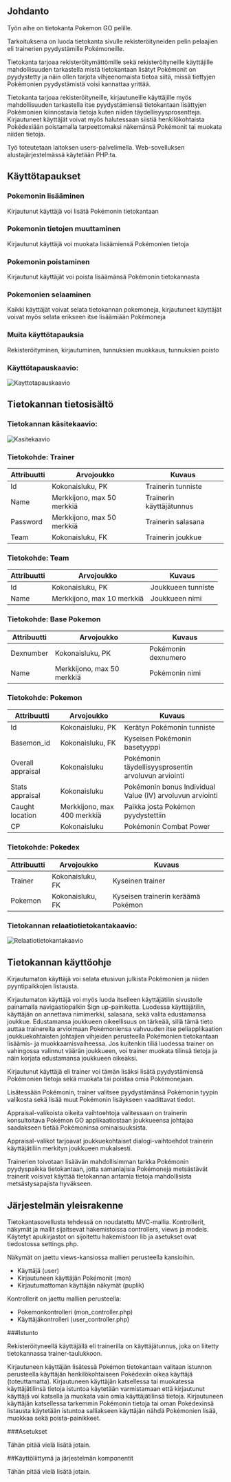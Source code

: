 ## Johdanto

Työn aihe on tietokanta Pokemon GO pelille.

Tarkoituksena on luoda tietokanta sivulle rekisteröityneiden pelin pelaajien eli trainerien pyydystämille Pokémoneille.

Tietokanta tarjoaa rekisteröitymättömille sekä rekisteröityneille käyttäjille mahdollisuuden tarkastella mistä tietokantaan lisätyt Pokémonit on pyydystetty ja näin ollen tarjota
vihjeenomaista tietoa siitä, missä tiettyjen Pokémonien pyydystämistä voisi kannattaa yrittää.

Tietokanta tarjoaa rekisteröityneille, kirjautuneille käyttäjille myös mahdollisuuden tarkastella itse pyydystämiensä tietokantaan lisättyjen Pokémonien kiinnostavia tietoja kuten niiden
täydellisyysprosentteja. Kirjautuneet käyttäjät voivat myös halutessaan siistiä henkilökohtaista Pokédexiään poistamalla tarpeettomaksi näkemänsä Pokémonit tai muokata niiden tietoja.

Työ toteutetaan laitoksen users-palvelimella. Web-sovelluksen alustajärjestelmässä käytetään PHP:ta.

## Käyttötapaukset

### Pokemonin lisääminen
  Kirjautunut käyttäjä voi lisätä Pokémonin tietokantaan

### Pokemonin tietojen muuttaminen
  Kirjautunut käyttäjä voi muokata lisäämiensä Pokémonien tietoja

### Pokemonin poistaminen
  Kirjautunut käyttäjät voi poista lisäämänsä Pokémonin tietokannasta

### Pokemonien selaaminen
  Kaikki käyttäjät voivat selata tietokannan pokemoneja, kirjautuneet käyttäjät voivat myös selata erikseen itse lisäämiään Pokémoneja

### Muita käyttötapauksia
  Rekisteröityminen, kirjautuminen, tunnuksien muokkaus, tunnuksien poisto

### Käyttötapauskaavio:

![Kayttotapauskaavio](kayttotapauskaavio.png)

## Tietokannan tietosisältö

### Tietokannan käsitekaavio:

![Kasitekaavio](kasitekaavio_v2.png)

### Tietokohde: Trainer
Attribuutti | Arvojoukko | Kuvaus
-------- | ------ | ------
Id | Kokonaisluku, PK | Trainerin tunniste
Name | Merkkijono, max 50 merkkiä | Trainerin käyttäjätunnus
Password | Merkkijono, max 50 merkkiä | Trainerin salasana
Team | Kokonaisluku, FK | Trainerin joukkue

### Tietokohde: Team
Attribuutti | Arvojoukko | Kuvaus
-------- | ----------| ---------
Id | Kokonaisluku, PK | Joukkueen tunniste
Name | Merkkijono, max 10 merkkiä | Joukkueen nimi

### Tietokohde: Base Pokemon
Attribuutti | Arvojoukko | Kuvaus
------- | -------- | -------
Dexnumber | Kokonaisluku, PK | Pokémonin dexnumero
Name | Merkkijono, max 50 merkkiä | Pokémonin nimi

### Tietokohde: Pokemon
Attribuutti | Arvojoukko | Kuvaus
------| ---------| -------
Id | Kokonaisluku, PK | Kerätyn Pokémonin tunniste
Basemon_id | Kokonaisluku, FK | Kyseisen Pokémonin basetyyppi
Overall appraisal | Kokonaisluku | Pokémonin täydellisyysprosentin arvoluvun arviointi
Stats appraisal | Kokonaisluku | Pokémonin bonus Individual Value (IV) arvoluvun arviointi
Caught location | Merkkijono, max 400 merkkiä | Paikka josta Pokémon pyydystettiin
CP | Kokonaisluku | Pokémonin Combat Power 

### Tietokohde: Pokedex
Attribuutti | Arvojoukko | Kuvaus
------ | ------ | ------
Trainer | Kokonaisluku, FK | Kyseinen trainer
Pokemon | Kokonaisluku, FK | Kyseisen trainerin keräämä Pokémon

### Tietokannan relaatiotietokantakaavio:

![Relaatiotietokantakaavio](relaatiotietokantakaavio.png)

## Tietokannan käyttöohje

Kirjautumaton käyttäjä voi selata etusivun julkista Pokémonien ja niiden pyyntipaikkojen listausta.

Kirjautumaton käyttäjä voi myös luoda itselleen käyttäjätilin sivustolle painamalla navigaatiopalkin Sign up-painiketta.
Luodessa käyttäjätilin, käyttäjän on annettava nimimerkki, salasana, sekä valita edustamansa joukkue.
Edustamansa joukkueen oikeellisuus on tärkeää, sillä tämä tieto auttaa trainereita arvioimaan Pokémoniensa vahvuuden itse peliapplikaation joukkuekohtaisten johtajien vihjeiden perusteella Pokémonien tietokantaan lisäämis- ja muokkaamisvaiheessa.
Jos kuitenkin tiliä luodessa trainer on vahingossa valinnut väärän joukkueen, voi trainer muokata tilinsä tietoja ja näin korjata edustamansa joukkueen oikeaksi.

Kirjautunut käyttäjä eli trainer voi tämän lisäksi lisätä pyydystämiensä Pokémonien tietoja sekä muokata tai poistaa omia Pokémonejaan.

Lisätessään Pokémonin, trainer valitsee pyydystämänsä Pokémonin tyypin valikosta sekä lisää muut Pokémonin lisäykseen vaadittavat tiedot.

Appraisal-valikoista oikeita vaihtoehtoja valitessaan on trainerin konsultoitava Pokémon GO applikaatiostaan joukkueensa johtajaa saadakseen tietää Pokémoninsa ominaisuuksista.

Appraisal-valikot tarjoavat joukkuekohtaiset dialogi-vaihtoehdot trainerin käyttäjätiliin merkityn joukkueen mukaisesti.

Trainerien toivotaan lisäävän mahdollisimman tarkka Pokémonin pyydyspaikka tietokantaan, jotta samanlajisia Pokémoneja metsästävät trainerit voisivat käyttää tietokannan antamia tietoja mahdollisista metsästysapajista hyväkseen.


## Järjestelmän yleisrakenne

Tietokantasovellusta tehdessä on noudatettu MVC-mallia. Kontrollerit, näkymät ja mallit sijaitsevat hakemistoissa controllers, views ja models.
Käytetyt apukirjastot on sijoitettu hakemistoon lib ja asetukset ovat tiedostossa settings.php.

Näkymät on jaettu views-kansiossa mallien perusteella kansioihin.

* Käyttäjä (user)
* Kirjautuneen käyttäjän Pokémonit (mon)
* Kirjautumattoman käyttäjän näkymät (puplik)

Kontrollerit on jaettu mallien perusteella:

* Pokemonkontrolleri (mon_controller.php)
* Käyttäjäkontrolleri (user_controller.php)

###Istunto

Rekisteröityneellä käyttäjällä eli trainerilla on käyttäjätunnus, joka on liitetty tietokannassa trainer-taulukkoon.

Kirjautuneen käyttäjän lisätessä Pokémon tietokantaan valitaan istunnon perusteella käyttäjän henkilökohtaiseen Pokédexiin oikea käyttäjä (toteuttamatta).
Kirjautuneen käyttäjän katsellessa tai muokatessa käyttäjätilinsä tietoja istuntoa käytetään varmistamaan että kirjautunut käyttäjä voi katsella ja muokata vain omia käyttäjätilinsä tietoja.
Kirjautuneen käyttäjän katsellessa tarkemmin Pokémonin tietoja tai oman Pokédexinsä listausta käytetään istuntoa salliakseen käyttäjän nähdä Pokémonien lisää, muokkaa sekä poista-painikkeet.

###Asetukset

Tähän pitää vielä lisätä jotain.

##Käyttöliittymä ja järjestelmän komponentit

Tähän pitää vielä lisätä jotain.

